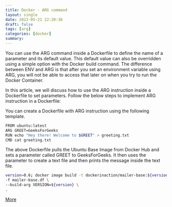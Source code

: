 ```yaml
---
title: Docker - ARG command
layout: single
date: 2022-05-21 22:20:36
draft: false
tags: [arg]
categories: [docker]
summary:
---
```

You can use the ARG command inside a Dockerfile to define the name of a parameter and its default value. This default value can also be overridden using a simple option with the Docker build command. The difference between ENV and ARG is that after you set an environment variable using ARG, you will not be able to access that later on when you try to run the Docker Container.

In this article, we will discuss how to use the ARG instruction inside a Dockerfile to set parameters. Follow the below steps to implement ARG instruction in a Dockerfile:

You can create a Dockerfile with ARG instruction using the following
template.

```bash
FROM ubuntu:latest
ARG GREET=GeeksForGeeks
RUN echo "Hey there! Welcome to $GREET" > greeting.txt
CMD cat greeting.txt
```

The above Dockerfile pulls the Ubuntu Base Image from Docker Hub and
sets a parameter called GREET to GeeksForGeeks. It then uses the
parameter to create a text file and then prints the message inside the
text file.

```bash
version=0.6; docker image build -t dockerinaction/mailer-base:${version} \
-f mailer-base.df \
--build-arg VERSION=${version} \
.
```

[More](https://lite.duckduckgo.com/lite?kd=-1&kp=-1&q=docker%20arg)
